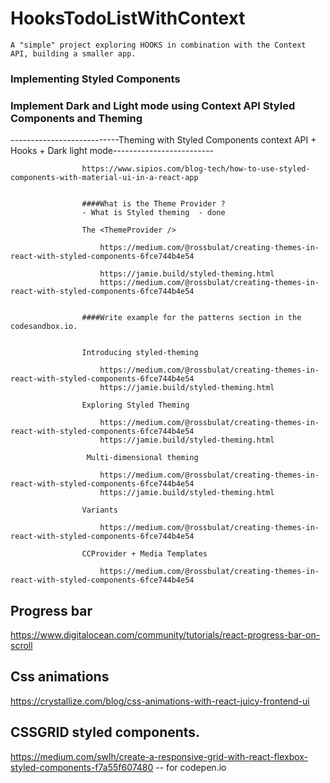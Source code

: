 # HooksTodoListWithContext
 
	A "simple" project exploring HOOKS in combination with the Context API, building a smaller app.


### Implementing Styled Components 



### Implement Dark and Light mode using Context API Styled Components and Theming 


---------------------------Theming with Styled Components context API + Hooks + Dark light  mode-------------------------
					
					https://www.sipios.com/blog-tech/how-to-use-styled-components-with-material-ui-in-a-react-app
					

					####What is the Theme Provider ?
					- What is Styled theming  - done
					
					The <ThemeProvider />

						https://medium.com/@rossbulat/creating-themes-in-react-with-styled-components-6fce744b4e54

						https://jamie.build/styled-theming.html
						https://medium.com/@rossbulat/creating-themes-in-react-with-styled-components-6fce744b4e54


					####Write example for the patterns section in the codesandbox.io.


					Introducing styled-theming

						https://medium.com/@rossbulat/creating-themes-in-react-with-styled-components-6fce744b4e54
						https://jamie.build/styled-theming.html

					Exploring Styled Theming

						https://medium.com/@rossbulat/creating-themes-in-react-with-styled-components-6fce744b4e54
						https://jamie.build/styled-theming.html

					 Multi-dimensional theming

						https://medium.com/@rossbulat/creating-themes-in-react-with-styled-components-6fce744b4e54
						https://jamie.build/styled-theming.html
						
					Variants

						https://medium.com/@rossbulat/creating-themes-in-react-with-styled-components-6fce744b4e54

					CCProvider + Media Templates

						https://medium.com/@rossbulat/creating-themes-in-react-with-styled-components-6fce744b4e54
     


## Progress bar
https://www.digitalocean.com/community/tutorials/react-progress-bar-on-scroll


## Css animations
https://crystallize.com/blog/css-animations-with-react-juicy-frontend-ui


## CSSGRID styled components.
https://medium.com/swlh/create-a-responsive-grid-with-react-flexbox-styled-components-f7a55f607480 -- for codepen.io
   
  
